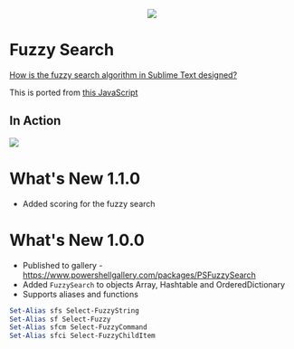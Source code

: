 <p align="center">
<a href="https://dougfinke.visualstudio.com/PSFuzzySearch/_build?definitionId=12"><img src="https://dougfinke.visualstudio.com/PSFuzzySearch/_apis/build/status/PSFuzzySearch-CI?branchName=master"></a>
</p>

# Fuzzy Search

[How is the fuzzy search algorithm in Sublime Text designed?](https://blog.forrestthewoods.com/reverse-engineering-sublime-text-s-fuzzy-match-4cffeed33fdb)

This is ported from [this JavaScript](https://github.com/forrestthewoods/lib_fts/blob/master/code/fts_fuzzy_match.js)

## In Action

![](https://raw.githubusercontent.com/dfinke/PowerShellFuzzySearch/master/media/fuzzysearch.gif)

# What's New 1.1.0

- Added scoring for the fuzzy search

# What's New 1.0.0

- Published to gallery - https://www.powershellgallery.com/packages/PSFuzzySearch
- Added `FuzzySearch` to objects Array, Hashtable and OrderedDictionary
- Supports aliases and functions

```powershell
Set-Alias sfs Select-FuzzyString
Set-Alias sf Select-Fuzzy
Set-Alias sfcm Select-FuzzyCommand
Set-Alias sfci Select-FuzzyChildItem
```